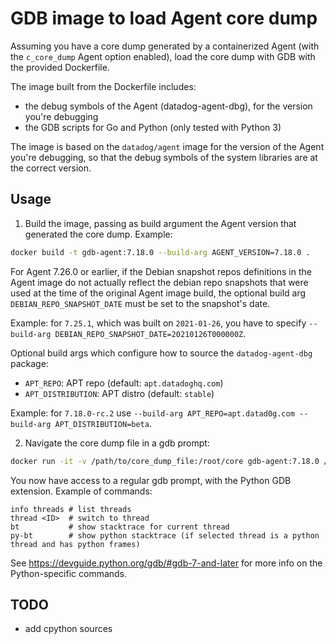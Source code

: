 # GDB image to load Agent core dump

Assuming you have a core dump generated by a containerized Agent (with
the `c_core_dump` Agent option enabled), load the core dump with GDB with the provided Dockerfile.

The image built from the Dockerfile includes:

* the debug symbols of the Agent (datadog-agent-dbg), for the version you're debugging
* the GDB scripts for Go and Python (only tested with Python 3)

The image is based on the `datadog/agent` image for the version of the Agent you're debugging, so that the debug symbols of the system libraries are at the correct version.

## Usage

1. Build the image, passing as build argument the Agent version that generated the core dump. Example:

  ```sh
  docker build -t gdb-agent:7.18.0 --build-arg AGENT_VERSION=7.18.0 .
  ```

  For Agent 7.26.0 or earlier, if the Debian snapshot repos definitions in the Agent image do not actually reflect the debian repo snapshots
  that were used at the time of the original Agent image build, the optional build arg `DEBIAN_REPO_SNAPSHOT_DATE`
  must be set to the snapshot's date.

  Example: for `7.25.1`, which was built on `2021-01-26`, you have to specify `--build-arg DEBIAN_REPO_SNAPSHOT_DATE=20210126T000000Z`.

  Optional build args which configure how to source the `datadog-agent-dbg` package:
  * `APT_REPO`: APT repo (default: `apt.datadoghq.com`)
  * `APT_DISTRIBUTION`: APT distro (default: `stable`)

  Example: for `7.18.0-rc.2` use `--build-arg APT_REPO=apt.datad0g.com --build-arg APT_DISTRIBUTION=beta`.

2. Navigate the core dump file in a gdb prompt:

  ```sh
  docker run -it -v /path/to/core_dump_file:/root/core gdb-agent:7.18.0 /root/core
  ```

You now have access to a regular gdb prompt, with the Python GDB extension. Example of commands:

```
info threads # list threads
thread <ID>  # switch to thread
bt           # show stacktrace for current thread
py-bt        # show python stacktrace (if selected thread is a python thread and has python frames)
```

See https://devguide.python.org/gdb/#gdb-7-and-later for more info on the Python-specific commands.

## TODO

* add cpython sources

